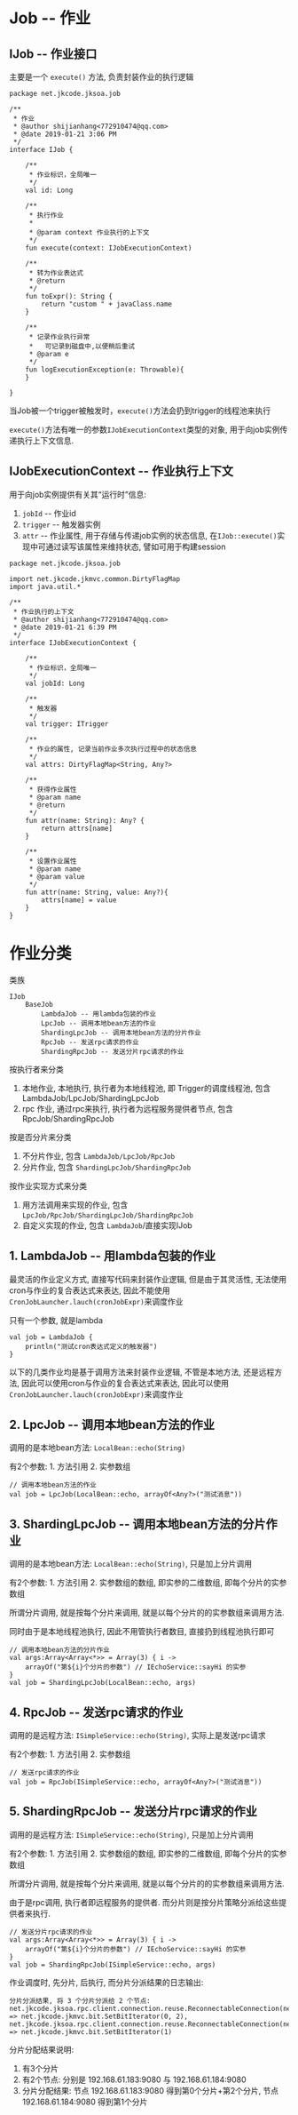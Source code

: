 # Job -- 作业

## IJob -- 作业接口

主要是一个 `execute()` 方法, 负责封装作业的执行逻辑

```
package net.jkcode.jksoa.job

/**
 * 作业
 * @author shijianhang<772910474@qq.com>
 * @date 2019-01-21 3:06 PM
 */
interface IJob {

    /**
     * 作业标识，全局唯一
     */
    val id: Long

    /**
     * 执行作业
     *
     * @param context 作业执行的上下文
     */
    fun execute(context: IJobExecutionContext)

    /**
     * 转为作业表达式
     * @return
     */
    fun toExpr(): String {
        return "custom " + javaClass.name
    }

    /**
     * 记录作业执行异常
     *   可记录到磁盘中,以便稍后重试
     * @param e
     */
    fun logExecutionException(e: Throwable){
    }

}
```

当Job被一个trigger被触发时，`execute()`方法会扔到trigger的线程池来执行

`execute()`方法有唯一的参数`IJobExecutionContext`类型的对象, 用于向job实例传递执行上下文信息.

## IJobExecutionContext -- 作业执行上下文

用于向job实例提供有关其“运行时”信息:

1. `jobId` -- 作业id
2. `trigger` -- 触发器实例
3. `attr` -- 作业属性, 用于存储与传递job实例的状态信息, 在`IJob::execute()`实现中可通过读写该属性来维持状态, 譬如可用于构建session

```
package net.jkcode.jksoa.job

import net.jkcode.jkmvc.common.DirtyFlagMap
import java.util.*

/**
 * 作业执行的上下文
 * @author shijianhang<772910474@qq.com>
 * @date 2019-01-21 6:39 PM
 */
interface IJobExecutionContext {

    /**
     * 作业标识，全局唯一
     */
    val jobId: Long

    /**
     * 触发器
     */
    val trigger: ITrigger

    /**
     * 作业的属性, 记录当前作业多次执行过程中的状态信息
     */
    val attrs: DirtyFlagMap<String, Any?>

    /**
     * 获得作业属性
     * @param name
     * @return
     */
    fun attr(name: String): Any? {
        return attrs[name]
    }

    /**
     * 设置作业属性
     * @param name
     * @param value
     */
    fun attr(name: String, value: Any?){
        attrs[name] = value
    }
}
```

# 作业分类

类族

```
IJob
    BaseJob
        LambdaJob -- 用lambda包装的作业
        LpcJob -- 调用本地bean方法的作业
        ShardingLpcJob -- 调用本地bean方法的分片作业
        RpcJob -- 发送rpc请求的作业
        ShardingRpcJob -- 发送分片rpc请求的作业
```

按执行者来分类
1. 本地作业, 本地执行, 执行者为本地线程池, 即 Trigger的调度线程池, 包含 LambdaJob/LpcJob/ShardingLpcJob
2. rpc 作业, 通过rpc来执行, 执行者为远程服务提供者节点, 包含 RpcJob/ShardingRpcJob

按是否分片来分类
1. 不分片作业, 包含 `LambdaJob/LpcJob/RpcJob`
2. 分片作业, 包含 `ShardingLpcJob/ShardingRpcJob`

按作业实现方式来分类
1. 用方法调用来实现的作业, 包含 `LpcJob/RpcJob/ShardingLpcJob/ShardingRpcJob`
2. 自定义实现的作业, 包含 `LambdaJob`/直接实现IJob

## 1. LambdaJob -- 用lambda包装的作业
最灵活的作业定义方式, 直接写代码来封装作业逻辑, 但是由于其灵活性, 无法使用cron与作业的复合表达式来表达, 因此不能使用`CronJobLauncher.lauch(cronJobExpr)`来调度作业

只有一个参数, 就是lambda

```
val job = LambdaJob {
    println("测试cron表达式定义的触发器")
}
```

以下的几类作业均是基于调用方法来封装作业逻辑, 不管是本地方法, 还是远程方法, 因此可以使用cron与作业的复合表达式来表达, 因此可以使用`CronJobLauncher.lauch(cronJobExpr)`来调度作业

## 2. LpcJob -- 调用本地bean方法的作业
调用的是本地bean方法: `LocalBean::echo(String)`

有2个参数: 1. 方法引用 2. 实参数组

```
// 调用本地bean方法的作业
val job = LpcJob(LocalBean::echo, arrayOf<Any?>("测试消息"))
```

## 3. ShardingLpcJob -- 调用本地bean方法的分片作业
调用的是本地bean方法: `LocalBean::echo(String)`, 只是加上分片调用

有2个参数: 1. 方法引用 2. 实参数组的数组, 即实参的二维数组, 即每个分片的实参数组

所谓分片调用, 就是按每个分片来调用, 就是以每个分片的的实参数组来调用方法. 

同时由于是本地线程池执行, 因此不用管执行者数目, 直接扔到线程池执行即可

```
// 调用本地bean方法的分片作业
val args:Array<Array<*>> = Array(3) { i ->
    arrayOf("第${i}个分片的参数") // IEchoService::sayHi 的实参
}
val job = ShardingLpcJob(LocalBean::echo, args)
```

## 4. RpcJob -- 发送rpc请求的作业

调用的是远程方法: `ISimpleService::echo(String)`, 实际上是发送rpc请求

有2个参数: 1. 方法引用 2. 实参数组

```
// 发送rpc请求的作业
val job = RpcJob(ISimpleService::echo, arrayOf<Any?>("测试消息"))
```

## 5. ShardingRpcJob -- 发送分片rpc请求的作业
调用的是远程方法: `ISimpleService::echo(String)`, 只是加上分片调用

有2个参数: 1. 方法引用 2. 实参数组的数组, 即实参的二维数组, 即每个分片的实参数组

所谓分片调用, 就是按每个分片来调用, 就是以每个分片的的实参数组来调用方法. 

由于是rpc调用, 执行者即远程服务的提供者. 而分片则是按分片策略分派给这些提供者来执行.

```
// 发送分片rpc请求的作业
val args:Array<Array<*>> = Array(3) { i ->
    arrayOf("第${i}个分片的参数") // IEchoService::sayHi 的实参
}
val job = ShardingRpcJob(ISimpleService::echo, args)
```

作业调度时, 先分片, 后执行, 而分片分派结果的日志输出:

```
分片分派结果, 将 3 个分片分派给 2 个节点:
net.jkcode.jksoa.rpc.client.connection.reuse.ReconnectableConnection(netty://192.168.61.183:9080) => net.jkcode.jkmvc.bit.SetBitIterator(0, 2),
net.jkcode.jksoa.rpc.client.connection.reuse.ReconnectableConnection(netty://192.168.61.184:9080) => net.jkcode.jkmvc.bit.SetBitIterator(1)
```

分片分配结果说明:
1. 有3个分片
2. 有2个节点: 分别是 192.168.61.183:9080 与 192.168.61.184:9080
3. 分片分配结果: 节点 192.168.61.183:9080 得到第0个分片+第2个分片, 节点 192.168.61.184:9080 得到第1个分片